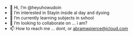 - 👋 Hi, I’m @heyuhowudoin
- 👀 I’m interested in Stayin inside al day and dyoing
- 🌱 I’m currently learning subjects in sxhool
- 💞️ I’m looking to collaborate on ... i am?
- 📫 How to reach me ... dont, or abramwpierce@icloud.com

<!---
heyuhowudoin/heyuhowudoin is a ✨ special ✨ repository because its `README.md` (this file) appears on your GitHub profile.
You can click the Preview link to take a look at your changes.
--->
